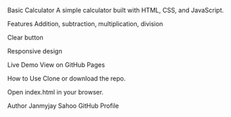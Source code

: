 Basic Calculator
A simple calculator built with HTML, CSS, and JavaScript.

Features
Addition, subtraction, multiplication, division

Clear button

Responsive design

Live Demo
View on GitHub Pages

How to Use
Clone or download the repo.

Open index.html in your browser.

Author
Janmyjay Sahoo
GitHub Profile

